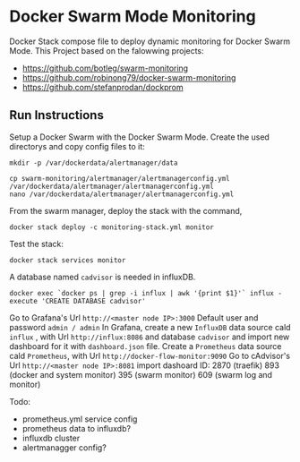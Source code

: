 Docker Swarm Mode Monitoring
===

Docker Stack compose file to deploy dynamic monitoring for Docker Swarm Mode.
This Project based on the falowwing projects:

* https://github.com/botleg/swarm-monitoring
* https://github.com/robinong79/docker-swarm-monitoring
* https://github.com/stefanprodan/dockprom

Run Instructions
---
Setup a Docker Swarm with the Docker Swarm Mode.
Create the used directorys and copy config files to it:
```
mkdir -p /var/dockerdata/alertmanager/data

cp swarm-monitoring/alertmanager/alertmanagerconfig.yml /var/dockerdata/alertmanager/alertmanagerconfig.yml
nano /var/dockerdata/alertmanager/alertmanagerconfig.yml
```

From the swarm manager, deploy the stack with the command,
```
docker stack deploy -c monitoring-stack.yml monitor
```

Test the stack:
```
docker stack services monitor
```

A database named `cadvisor` is needed in influxDB.
```
docker exec `docker ps | grep -i influx | awk '{print $1}'` influx -execute 'CREATE DATABASE cadvisor'
```
Go to Grafana's Url `http://<master node IP>:3000`
Default user and password `admin / admin`
In Grafana, create a new `InfluxDB` data source cald `influx` , with Url `http://influx:8086` and database `cadvisor` and import new dashboard for it with `dashboard.json` file.
Create a `Prometheus` data source cald `Prometheus`, with Url `http://docker-flow-monitor:9090`
Go to cAdvisor's Url `http://<master node IP>:8081`
import dashoard ID: 2870 (traefik) 893 (docker and system monitor) 395 (swarm monitor) 609 (swarm log and monitor)

Todo:
* prometheus.yml service config
* prometheus data to influxdb?
* influxdb cluster
* alertmanagger config?
